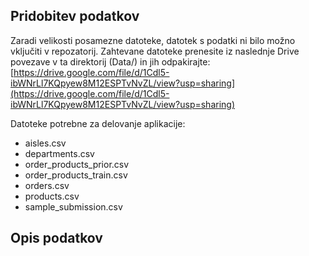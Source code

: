 ## Pridobitev podatkov
Zaradi velikosti posamezne datoteke, datotek s podatki ni bilo možno vključiti v repozatorij. Zahtevane datoteke prenesite iz naslednje Drive povezave v ta direktorij (Data/) in jih odpakirajte:  
[https://drive.google.com/file/d/1Cdl5-ibWNrLl7KQpyew8M12ESPTvNvZL/view?usp=sharing](https://drive.google.com/file/d/1Cdl5-ibWNrLl7KQpyew8M12ESPTvNvZL/view?usp=sharing)

Datoteke potrebne za delovanje aplikacije: 
* aisles.csv
* departments.csv 
* order_products_prior.csv 
* order_products_train.csv 
* orders.csv 
* products.csv 
* sample_submission.csv

## Opis podatkov
